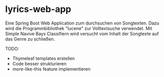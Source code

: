 # lyrics-web-app

Eine Spring Boot Web Application zum durchsuchen von Songtexten. Dazu wird die Programmbibliothek "lucene" zur Volltextsuche verwendet.
Mit Simple Navive Bays Classifiern wird versucht vom Inhalt der Songtexte auf das Genre zu schließen.

TODO:
- Thymeleaf templates erstellen
- Code besser strukturieren
- more-like-this feature implementieren
